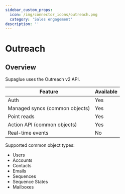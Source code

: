 ```yaml
---
sidebar_custom_props:
  icon: /img/connector_icons/outreach.png
  category: 'Sales engagement'
description: ''
---
```


# Outreach

## Overview

Supaglue uses the Outreach v2 API.

| Feature                        | Available |
| ------------------------------ | --------- |
| Auth                           | Yes       |
| Managed syncs (common objects) | Yes       |
| Point reads                    | Yes       |
| Action API (common objects)    | Yes       |
| Real-time events               | No        |

Supported common object types:

- Users
- Accounts
- Contacts
- Emails
- Sequences
- Sequence States
- Mailboxes
